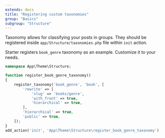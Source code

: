 ```yaml
---
extends: docs
title: "Registering custom taxonomies"
group: "Basics"
subgroup: "Structure"
---
```


Taxonomy allows for classifying your posts in groups. They should be registered inside `app/Structure/taxonomies.php` file within `init` action.

Starter registers `book_genre` taxonomy as an example. Customize it to your needs.

```php
namespace App\Theme\Structure;

function register_book_genre_taxonomy()
{
    register_taxonomy('book_genre', 'book', [
        'rewrite' => [
            'slug' => 'books/genre',
            'with_front' => true,
            'hierarchical' => true,
        ],
        'hierarchical' => true,
        'public' => true,
    ]);
}
add_action('init', 'App\Theme\Structure\register_book_genre_taxonomy');
```
